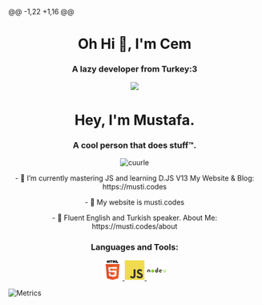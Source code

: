 @@ -1,22 +1,16 @@
<h1 align="center">Oh Hi 👋, I'm Cem</h1>
<h3 align="center">A lazy developer from Turkey:3</h3>
<p align="center"><img src="https://cdn.discordapp.com/banners/758758497138507786/ffcaa91d44b6e7681914ea89231350a9.png?size=1536" > </p>
<h1 align="center">Hey, I'm Mustafa.</h1>
<h3 align="center">A cool person that does stuff™.</h3>

<p align="center"> <img src="https://komarev.com/ghpvc/?username=cuurle&label=Profile%20views&color=0e75b6&style=flat" alt="cuurle" /> </p>
<p align="center">
- 🌱 I’m currently mastering JS and learning D.JS V13
My Website & Blog: https://musti.codes
<p align="center">
- 📝 My website is musti.codes
<p align="center">
- 💬 Fluent English and Turkish speaker.
About Me: https://musti.codes/about

</p>
</p>
</p>
</p>


<h3 align="center">Languages and Tools:</h3>
<p align="center"> <a href="https://www.w3.org/html/" target="_blank"> <img src="https://raw.githubusercontent.com/devicons/devicon/master/icons/html5/html5-original-wordmark.svg" alt="html5" width="40" height="40"/> </a> <a href="https://developer.mozilla.org/en-US/docs/Web/JavaScript" target="_blank"> <img src="https://raw.githubusercontent.com/devicons/devicon/master/icons/javascript/javascript-original.svg" alt="javascript" width="40" height="40"/> </a> <a href="https://nodejs.org" target="_blank"> <img src="https://raw.githubusercontent.com/devicons/devicon/master/icons/nodejs/nodejs-original-wordmark.svg" alt="nodejs" width="40" height="40"/> </a> </p>

![Metrics](https://metrics.lecoq.io/RedProcessor?template=classic&languages=1&introduction=1&people=1&achievements=1&pagespeed=1&tweets=1&languages.skipped=Cuurle&languages.limit=8&languages.sections=most-used&languages.colors=github&languages.threshold=0%25&languages.indepth=false&languages.analysis.timeout=15&languages.categories=markup%2C%20programming&languages.recent.categories=markup%2C%20programming&languages.recent.load=300&languages.recent.days=14&introduction.title=true&people.limit=24&people.size=28&people.types=followers%2C%20following&people.identicons=false&people.shuffle=false&achievements.threshold=C&achievements.secrets=true&achievements.display=compact&achievements.limit=0&pagespeed.url=musti.codes&pagespeed.detailed=false&pagespeed.screenshot=false&tweets.attachments=true&tweets.limit=2&tweets.user=RedMustafaPanda&config.timezone=Europe%2FIstanbul&config.twemoji=true)
